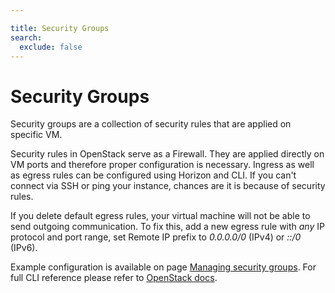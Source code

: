 ```yaml
---

title: Security Groups
search:
  exclude: false
---
```


# Security Groups

Security groups are a collection of security rules that are applied on specific VM.

Security rules in OpenStack serve as a Firewall. They are applied directly on VM ports and therefore proper configuration is necessary. Ingress as well as egress rules can be configured using Horizon and CLI. If you can't connect via SSH or ping your instance, chances are it is because of security rules.

If you delete default egress rules, your virtual machine will not be able to send outgoing communication. To fix this, add a new egress rule with *any* IP protocol and port range, set Remote IP prefix to *0.0.0.0/0* (IPv4) or *::/0* (IPv6).

Example configuration is available on page [Managing security groups](../how-to-guides/managing-security-groups.md). For full CLI reference please refer to [OpenStack docs](https://docs.openstack.org/python-openstackclient/train/cli/command-objects/security-group.html).
